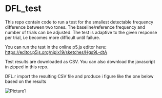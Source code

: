 # DFL_test
This repo contain code to run a test for the smallest detectable frequency difference between two tones. The baseline/reference frequency and number of trials can be adjusted. The test is adaptive to the given response per trial, i.e becomes more difficult until failure.

You can run the test in the online p5.js editor here: https://editor.p5js.org/nipix19/sketches/Hgs9L-dtA

Test results are downloaded as CSV. You can also download the javascript in zipped in this repo.

DFL.r import the resulting CSV file and produce i figure like the one below based on the results



![Picture1](https://github.com/NiklasEdvall/DFL_test/assets/61236646/0f5232e1-1372-4759-adf2-cf1896c4dc1a)
